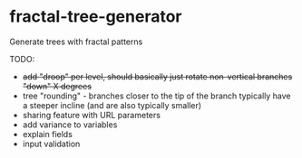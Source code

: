 # fractal-tree-generator
Generate trees with fractal patterns

TODO:

- ~~add "droop" per level, should basically just rotate non-vertical branches "down" X degrees~~
- tree "rounding" - branches closer to the tip of the branch typically have a steeper incline (and are also typically smaller)
- sharing feature with URL parameters
- add variance to variables
- explain fields
- input validation
